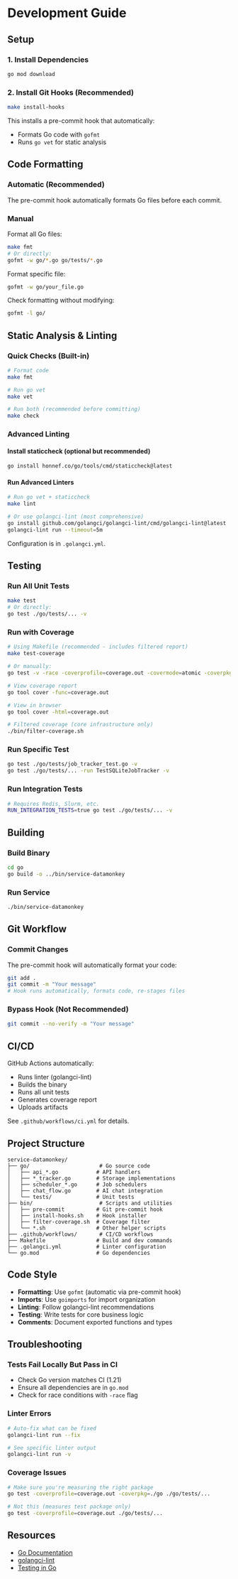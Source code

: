 # Development Guide

## Setup

### 1. Install Dependencies

```bash
go mod download
```

### 2. Install Git Hooks (Recommended)

```bash
make install-hooks
```

This installs a pre-commit hook that automatically:
- Formats Go code with `gofmt`
- Runs `go vet` for static analysis

## Code Formatting

### Automatic (Recommended)

The pre-commit hook automatically formats Go files before each commit.

### Manual

Format all Go files:
```bash
make fmt
# Or directly:
gofmt -w go/*.go go/tests/*.go
```

Format specific file:
```bash
gofmt -w go/your_file.go
```

Check formatting without modifying:
```bash
gofmt -l go/
```

## Static Analysis & Linting

### Quick Checks (Built-in)

```bash
# Format code
make fmt

# Run go vet
make vet

# Run both (recommended before committing)
make check
```

### Advanced Linting

#### Install staticcheck (optional but recommended)

```bash
go install honnef.co/go/tools/cmd/staticcheck@latest
```

#### Run Advanced Linters

```bash
# Run go vet + staticcheck
make lint

# Or use golangci-lint (most comprehensive)
go install github.com/golangci/golangci-lint/cmd/golangci-lint@latest
golangci-lint run --timeout=5m
```

Configuration is in `.golangci.yml`.

## Testing

### Run All Unit Tests

```bash
make test
# Or directly:
go test ./go/tests/... -v
```

### Run with Coverage

```bash
# Using Makefile (recommended - includes filtered report)
make test-coverage

# Or manually:
go test -v -race -coverprofile=coverage.out -covermode=atomic -coverpkg=./go ./go/tests/...

# View coverage report
go tool cover -func=coverage.out

# View in browser
go tool cover -html=coverage.out

# Filtered coverage (core infrastructure only)
./bin/filter-coverage.sh
```

### Run Specific Test

```bash
go test ./go/tests/job_tracker_test.go -v
go test ./go/tests/... -run TestSQLiteJobTracker -v
```

### Run Integration Tests

```bash
# Requires Redis, Slurm, etc.
RUN_INTEGRATION_TESTS=true go test ./go/tests/... -v
```

## Building

### Build Binary

```bash
cd go
go build -o ../bin/service-datamonkey
```

### Run Service

```bash
./bin/service-datamonkey
```

## Git Workflow

### Commit Changes

The pre-commit hook will automatically format your code:

```bash
git add .
git commit -m "Your message"
# Hook runs automatically, formats code, re-stages files
```

### Bypass Hook (Not Recommended)

```bash
git commit --no-verify -m "Your message"
```

## CI/CD

GitHub Actions automatically:
- Runs linter (golangci-lint)
- Builds the binary
- Runs all unit tests
- Generates coverage report
- Uploads artifacts

See `.github/workflows/ci.yml` for details.

## Project Structure

```
service-datamonkey/
├── go/                      # Go source code
│   ├── api_*.go            # API handlers
│   ├── *_tracker.go        # Storage implementations
│   ├── scheduler_*.go      # Job schedulers
│   ├── chat_flow.go        # AI chat integration
│   └── tests/              # Unit tests
├── bin/                     # Scripts and utilities
│   ├── pre-commit          # Git pre-commit hook
│   ├── install-hooks.sh    # Hook installer
│   ├── filter-coverage.sh  # Coverage filter
│   └── *.sh                # Other helper scripts
├── .github/workflows/       # CI/CD workflows
├── Makefile                # Build and dev commands
├── .golangci.yml           # Linter configuration
└── go.mod                  # Go dependencies
```

## Code Style

- **Formatting**: Use `gofmt` (automatic via pre-commit hook)
- **Imports**: Use `goimports` for import organization
- **Linting**: Follow golangci-lint recommendations
- **Testing**: Write tests for core business logic
- **Comments**: Document exported functions and types

## Troubleshooting

### Tests Fail Locally But Pass in CI

- Check Go version matches CI (1.21)
- Ensure all dependencies are in `go.mod`
- Check for race conditions with `-race` flag

### Linter Errors

```bash
# Auto-fix what can be fixed
golangci-lint run --fix

# See specific linter output
golangci-lint run -v
```

### Coverage Issues

```bash
# Make sure you're measuring the right package
go test -coverprofile=coverage.out -coverpkg=./go ./go/tests/...

# Not this (measures test package only)
go test -coverprofile=coverage.out ./go/tests/...
```

## Resources

- [Go Documentation](https://go.dev/doc/)
- [golangci-lint](https://golangci-lint.run/)
- [Testing in Go](https://go.dev/doc/tutorial/add-a-test)
